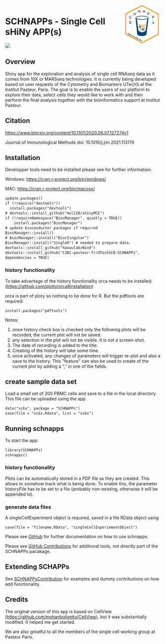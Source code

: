 <img src="inst/www/images/schnappsLogo.png" align="right" alt="" width="120" />



# SCHNAPPs - Single Cell sHiNy APP(s)

![](https://travis-ci.com/C3BI-pasteur-fr/UTechSCB-SCHNAPPs.svg?branch=master)

## Overview

Shiny app for the exploration and analysis of single cell RNAseq data as it comes from 10X or MARSseq technologies. It is currently being developed based on user requests of the Cytometry and Biomarkers UTechS at the Institut Pasteur, Paris. The goal is to enable the users of our platform to explore their data, select cells they would like to work with and then perform the final analysis together with the bioinformatics support at Institut Pasteur.


## Citation

https://www.biorxiv.org/content/10.1101/2020.06.07.127274v1

 Journal of Immunological Methods doi: 10.1016/j.jim.2021.113176

## Installation

Developper tools need to be installed please see for further information:

Windows: https://cran.r-project.org/bin/windows/

MAC: https://cran.r-project.org/bin/macosx/

```
update.packages()
if (!require("devtools"))
  install.packages("devtools")
# devtools::install_github("mul118/shinyMCE")
if (!requireNamespace("BiocManager", quietly = TRUE))
    install.packages("BiocManager")
# update bioconductor packages if required
BiocManager::install()
# BiocManager::install("BiocSingular")
BiocManager::install("SingleR") # needed to prepare data.
devtools::install_github("haowulab/Wind")
devtools::install_github("C3BI-pasteur-fr/UTechSCB-SCHNAPPs", dependencies = TRUE)
```

### history functionality

To take advantage of the history functionality orca needs to be installed:
(https://github.com/plotly/orca#installation)

orca is part of ploty so nothing to be done for R. But the pdftools are required:

```
install.packages("pdftools")

```

Notes:

1. once history check box is checked only the following plots will be recorded, the current plot will not be saved.
2. any selection in the plot will not be visible. It is not a screen-shot.
3. The date of recording is added to the title.
4. Creating of the history will take some time.
5. once activated, any changes of parameters will trigger re-plot and also a save to the history. This "feature" can also be used to create of the current plot by adding a "," in one of the fields.

## create sample data set

Load a small set of 200 PBMC cells and save to a file in the local directory. This file can be uploaded using the app.

```
data("scEx", package = "SCHNAPPs")
save(file = "scEx.Rdata", list = "scEx")
```


## Running schnapps

To start the app:

```
library(SCHNAPPs)
schnapps()
```

### history functionality

Plots can be automatically stored in a PDF file as they are created. This allows to somehow track what is being done. To enable this, the parameter historyFile has to be set to a file (probably non-existing, otherwise it will be appended to).


### generate data files

A singleCellExperiment object is required, saved in a file RData object using 

```
save(file = "filename.RData", "singleCellExperiementObject")
```



Please see [GitHub](https://c3bi-pasteur-fr.github.io/UTechSCB-SCHNAPPs/) for further documentation on how to use schnapps.

Please see [GitHub Contributions](https://github.com/baj12/SCHNAPPsContributions) for additional tools, not directly part of the SCHNAPPs pacakage.



## Extending SCHAPPs

See [SCHNAPPsContribution](https://github.com/baj12/SCHNAPPsContributions) for examples and dummy contributions on how add functionality.

## Credits

The original version of this app is based on CellView (https://github.com/mohanbolisetty/CellView), but it was substantially modified. It helped me get started.

We are also greatful to all the members of the single cell working group at Pasteur Paris.
